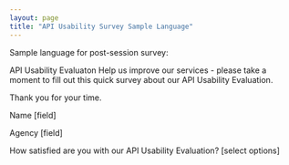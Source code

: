 ```yaml
---
layout: page
title: "API Usability Survey Sample Language"
---
```


Sample language for post-session survey:

API Usability Evaluaton
Help us improve our services - please take a moment to fill out this quick survey about our API Usability Evaluation. 

Thank you for your time.

Name [field]

Agency [field]

How satisfied are you with our API Usability Evaluation? [select options]


